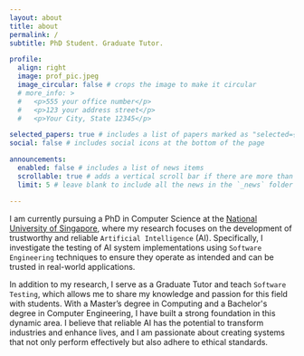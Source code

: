 ```yaml
---
layout: about
title: about
permalink: /
subtitle: PhD Student. Graduate Tutor.

profile:
  align: right
  image: prof_pic.jpeg
  image_circular: false # crops the image to make it circular
  # more_info: >
  #   <p>555 your office number</p>
  #   <p>123 your address street</p>
  #   <p>Your City, State 12345</p>

selected_papers: true # includes a list of papers marked as "selected={true}"
social: false # includes social icons at the bottom of the page

announcements:
  enabled: false # includes a list of news items
  scrollable: true # adds a vertical scroll bar if there are more than 3 news items
  limit: 5 # leave blank to include all the news in the `_news` folder

---
```


I am currently pursuing a PhD in Computer Science at the [National University of Singapore](https://www.comp.nus.edu.sg/), where my research focuses on the development of trustworthy and reliable `Artificial Intelligence` (AI).
Specifically, I investigate the testing of AI system implementations using `Software Engineering` techniques to ensure they operate as intended and can be trusted in real-world applications.

In addition to my research, I serve as a Graduate Tutor and teach `Software Testing`, which allows me to share my knowledge and passion for this field with students.
With a Master’s degree in Computing and a Bachelor's degree in Computer Engineering, I have built a strong foundation in this dynamic area.
I believe that reliable AI has the potential to transform industries and enhance lives, and I am passionate about creating systems that not only perform effectively but also adhere to ethical standards.